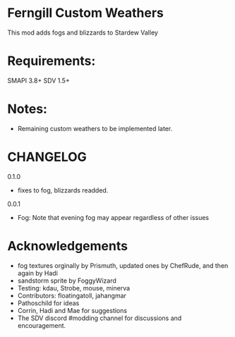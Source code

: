 ﻿# Ferngill Custom Weathers

This mod adds fogs and blizzards to Stardew Valley

# Requirements:
SMAPI 3.8+
SDV 1.5+

# Notes:
- Remaining custom weathers to be implemented later.

# CHANGELOG
0.1.0
 - fixes to fog, blizzards readded.

0.0.1
- Fog: Note that evening fog may appear regardless of other issues

# Acknowledgements
- fog textures orginally by Prismuth, updated ones by ChefRude, and then again by Hadi
- sandstorm sprite by FoggyWizard
- Testing: kdau, Strobe, mouse, minerva
- Contributors: floatingatoll, jahangmar
- Pathoschild for ideas
- Corrin, Hadi and Mae for suggestions
- The SDV discord #modding channel for discussions and encouragement.